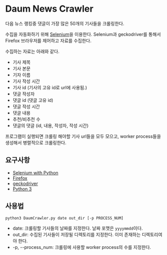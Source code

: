 # Daum News Crawler
다음 뉴스 랭킹중 댓글이 가장 많은 50개의 기사들을 크롤링한다.

수집을 자동화하기 위해 [Selenium](https://www.seleniumhq.org/)을 이용한다. Selenium과 geckodriver를 통해서 Firefox 브라우저를 제어하고 자료를 수집한다.

수집하는 자료는 아래와 같다.
- 기사 제목
- 기사 본문
- 기자 이름
- 기사 작성 시간
- 기사 id (기사의 고유 id로 url에 사용됨.)
- 댓글 작성자
- 댓글 id (댓글 고유 id)
- 댓글 작성 시간
- 댓글 내용
- 추천/비추천 수
- 댓글의 댓글 (id, 내용, 작성자, 작성 시간)

프로그램이 실행되면 크롤링 해야할 기사 url들을 모두 모으고, worker process들을 생성해서 병렬적으로 크롤링한다.

## 요구사항
- [Selenium with Python](http://selenium-python.readthedocs.io/)
- [Firefox](https://www.mozilla.org/firefox/)
- [geckodriver](https://github.com/mozilla/geckodriver)
- [Python 3](https://www.python.org/)

## 사용법
```
python3 DaumCrawler.py date out_dir [-p PROCESS_NUM]
```

* date: 크롤링할 기사들의 날짜를 지정한다. 날짜 포맷은 `yyyymmdd`이다.
* out_dir: 수집된 기사들이 저장될 디렉토리를 지정한다. 이미 존재하는 디렉토리여야 한다.
* -p, --process_num: 크롤링에 사용할 worker process의 수를 지정한다.
